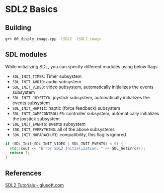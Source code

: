 # SDL2 Basics

## Building

```sh
g++ 00_disply_image.cpp -lSDL2 -lSDL2_image
```

## SDL modules

While initializing SDL, you can specify different modules using below flags.

- `SDL_INIT_TIMER`: Timer subsystem
- `SDL_INIT_AUDIO`: audio subsystem
- `SDL_INIT_VIDEO`: video subsystem, automatically initializes the events subsystem
- `SDL_INIT_JOYSTICK`: joystick subsystem, automatically initializes the events subsystem
- `SDL_INIT_HAPTIC`: haptic (force feedback) subsystem
- `SDL_INIT_GAMECONTROLLER`: controller subsystem, automatically initializes the joystick subsystem
- `SDL_INIT_EVENTS`: events subsystem
- `SDK_INIT_EVERYTHING`: all of the above subsystems
- `SDK_INIT_NOPARACHUTE`: compatibility, this flag is ignored.

```cpp
if (SDL_Init(SDL_INIT_VIDEO | SDL_INIT_EVENTS) < 0) {
  std::cout << "Error SDL2 Initialization: " << SDL_GetError();
  return 1;
}
```



## References

[SDL2 Tutorials - glusoft.com](https://glusoft.com/sdl2-tutorials/)
